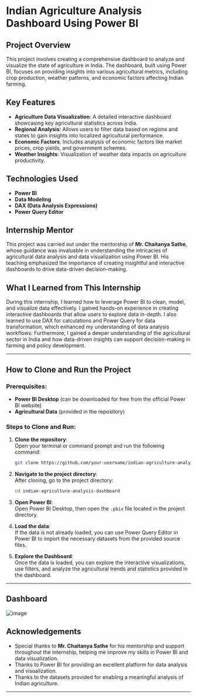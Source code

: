 # Indian Agriculture Analysis Dashboard Using Power BI

## Project Overview
This project involves creating a comprehensive dashboard to analyze and visualize the state of agriculture in India. The dashboard, built using Power BI, focuses on providing insights into various agricultural metrics, including crop production, weather patterns, and economic factors affecting Indian farming.

## Key Features
- **Agriculture Data Visualization**: A detailed interactive dashboard showcasing key agricultural statistics across India.
- **Regional Analysis**: Allows users to filter data based on regions and states to gain insights into localized agricultural performance.
- **Economic Factors**: Includes analysis of economic factors like market prices, crop yields, and government schemes.
- **Weather Insights**: Visualization of weather data impacts on agriculture productivity.

## Technologies Used
- **Power BI**  
- **Data Modeling**  
- **DAX (Data Analysis Expressions)**  
- **Power Query Editor**  

## Internship Mentor
This project was carried out under the mentorship of **Mr. Chaitanya Sathe**, whose guidance was invaluable in understanding the intricacies of agricultural data analysis and data visualization using Power BI. His teaching emphasized the importance of creating insightful and interactive dashboards to drive data-driven decision-making.

## What I Learned from This Internship
During this internship, I learned how to leverage Power BI to clean, model, and visualize data effectively. I gained hands-on experience in creating interactive dashboards that allow users to explore data in-depth. I also learned to use DAX for calculations and Power Query for data transformation, which enhanced my understanding of data analysis workflows. Furthermore, I gained a deeper understanding of the agricultural sector in India and how data-driven insights can support decision-making in farming and policy development.

---

## How to Clone and Run the Project

### Prerequisites:
- **Power BI Desktop** (can be downloaded for free from the official Power BI website)
- **Agricultural Data** (provided in the repository)

### Steps to Clone and Run:

1. **Clone the repository**:  
   Open your terminal or command prompt and run the following command:
   ```bash
   git clone https://github.com/your-username/indian-agriculture-analysis-dashboard.git
   ```

2. **Navigate to the project directory**:  
   After cloning, go to the project directory:
   ```bash
   cd indian-agriculture-analysis-dashboard
   ```

3. **Open Power BI**:  
   Open Power BI Desktop, then open the `.pbix` file located in the project directory.

4. **Load the data**:  
   If the data is not already loaded, you can use Power Query Editor in Power BI to import the necessary datasets from the provided source files.

5. **Explore the Dashboard**:  
   Once the data is loaded, you can explore the interactive visualizations, use filters, and analyze the agricultural trends and statistics provided in the dashboard.

---
## Dashboard
   ![image](https://github.com/user-attachments/assets/82f989d8-5515-4688-98a7-92de64a4255d)


## Acknowledgements
- Special thanks to **Mr. Chaitanya Sathe** for his mentorship and support throughout the internship, helping me improve my skills in Power BI and data visualization.
- Thanks to Power BI for providing an excellent platform for data analysis and visualization.
- Thanks to the datasets provided for enabling a meaningful analysis of Indian agriculture.

---
